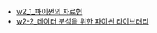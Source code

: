 * [w2_1_파이썬의 자료형](https://github.com/qlkdkd/univ-3-1/blob/main/FundementalBigData/week2/w2_1_%ED%8C%8C%EC%9D%B4%EC%8D%AC%EC%9D%98%20%EC%9E%90%EB%A3%8C%ED%98%95.ipynb.ipynb)
* [w2-2_데이터 분석을 위한 파이썬 라이브러리](https://github.com/qlkdkd/univ-3-1/blob/main/FundementalBigData/week2/w2_2_%EB%8D%B0%EC%9D%B4%ED%84%B0_%EB%B6%84%EC%84%9D%EC%9D%84_%EC%9C%84%ED%95%9C_%ED%8C%8C%EC%9D%B4%EC%8D%AC_%EB%9D%BC%EC%9D%B4%EB%B8%8C%EB%9F%AC%EB%A6%AC%20(1).ipynb)
